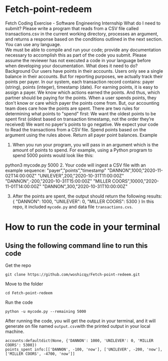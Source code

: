 # Fetch-point-redeem
Fetch Coding Exercise - Software Engineering Internship
What do I need to submit?
Please write a program that reads from a CSV file called transactions.csv in the current working directory, processes an argument, and returns a response based on the conditions outlined in the next section.  You can use any language.  
We must be able to compile and run your code; provide any documentation necessary to accomplish this as part of the code you submit. Please assume the reviewer has not executed a code in your language before when developing your documentation. 
What does it need to do? 
Background 
Our users have points in their accounts. Users only see a single balance in their accounts. But for reporting purposes, we actually track their points per payer. In our system, each transaction record contains: payer (string), points (integer), timestamp (date). 
For earning points, it is easy to assign a payer. We know which actions earned the points. And thus, which partner should be paying for the points. 
When a user spends points, they don't know or care which payer the points come from. But, our accounting team does care how the points are spent. There are two rules for determining what points to "spend" first: 
We want the oldest points to be spent first (oldest based on transaction timestamp, not the order they’re received) 
We want no payer's points to go negative. 
We expect your code to
Read the transactions from a CSV file.
Spend points based on the argument using the rules above.
Return all payer point balances.
Example 

1. When you run your program, you will pass in an argument which is the amount of points to spend.
For example, using a Python program to spend 5000 points would look like this:

python3 mycode.py 5000
2. Your code will ingest a CSV file with an example sequence: 
"payer","points","timestamp"
"DANNON",1000,"2020-11-02T14:00:00Z"
"UNILEVER",200,"2020-10-31T11:00:00Z"
"DANNON",-200,"2020-10-31T15:00:00Z"
"MILLER COORS",10000,"2020-11-01T14:00:00Z"
"DANNON",300,"2020-10-31T10:00:00Z"


3. After the points are spent, the output should return the following results: 
{ 
"DANNON": 1000, 
"UNILEVER": 0, 
"MILLER COORS": 5300 
} 
In this repo, it included ```mycode.py``` and data file ```transactions.cvs```.
# How to run the code in your terminal

## Using the following command line to run this code
Get the repo
```
git clone https://github.com/woshicqy/Fetch-point-redeem.git
```
Move to the folder
```
cd Fetch-point-redeem
```
Run the code
```
python -u mycode.py --remaining 5000
```

After running the code, you will get the output in your terminal, and it will generate on file named ```output.csv```with the printed output in your local machine.


```
accounts:defaultdict(None, {'DANNON': 1000, 'UNILEVER': 0, 'MILLER COORS': 5300})
points_spent info:[['DANNON', -100, 'now'], ['UNILEVER', -200, 'now'], ['MILLER COORS', -4700, 'now']]
```
